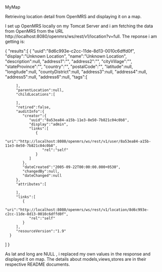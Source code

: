 MyMap



Retrieving location detail from OpenMRS and displaying it on a map.


I set up OpenMRS locally on my Tomcat Server and i am fetching the data from 
OpenMRS from the URL  http://localhost:8080/openmrs/ws/rest/v1/location?v=full.
The reponse i am getting is:


{
   "results":[
      {
         "uuid":"8d6c993e-c2cc-11de-8d13-0010c6dffd0f",
         "display":"Unknown Location",
         "name":"Unknown Location",
         "description":null,
         "address1":"",
         "address2":"",
         "cityVillage":"",
         "stateProvince":"",
         "country":"",
         "postalCode":"",
         "latitude":null,
         "longitude":null,
         "countyDistrict":null,
         "address3":null,
         "address4":null,
         "address5":null,
         "address6":null,
         "tags":[

         ],
         "parentLocation":null,
         "childLocations":[

         ],
         "retired":false,
         "auditInfo":{
            "creator":{
               "uuid":"8a53ea84-a15b-11e3-8e50-7b821c04c0b8",
               "display":"admin",
               "links":[
                  {
                     "uri":"http://localhost:8080/openmrs/ws/rest/v1/user/8a53ea84-a15b-11e3-8e50-7b821c04c0b8",
                     "rel":"self"
                  }
               ]
            },
            "dateCreated":"2005-09-22T00:00:00.000+0530",
            "changedBy":null,
            "dateChanged":null
         },
         "attributes":[

         ],
         "links":[
            {
               "uri":"http://localhost:8080/openmrs/ws/rest/v1/location/8d6c993e-c2cc-11de-8d13-0010c6dffd0f",
               "rel":"self"
            }
         ],
         "resourceVersion":"1.9"
      }
   ]
}


As lat and long are NULL , i replaced my own values in the response and displayed it on map.
The details about models,views,stores are in their respective README documents.

